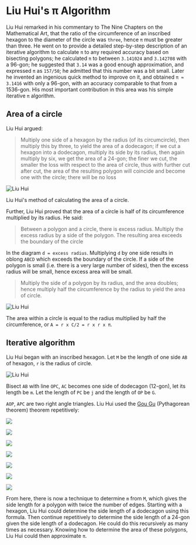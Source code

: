 # Liu Hui's π Algorithm

Liu Hui remarked in his commentary to The Nine Chapters on the Mathematical Art,
that the ratio of the circumference of an inscribed hexagon to the diameter of
the circle was `three`, hence `π` must be greater than three. He went on to provide
a detailed step-by-step description of an iterative algorithm to calculate `π` to
any required accuracy based on bisecting polygons; he calculated `π` to
between `3.141024` and `3.142708` with a 96-gon; he suggested that `3.14` was
a good enough approximation, and expressed `π` as `157/50`; he admitted that
this number was a bit small. Later he invented an ingenious quick method to
improve on it, and obtained `π ≈ 3.1416` with only a 96-gon, with an accuracy
comparable to that from a 1536-gon. His most important contribution in this
area was his simple iterative `π` algorithm.

## Area of a circle

Liu Hui argued:

> Multiply one side of a hexagon by the radius (of its
> circumcircle), then multiply this by three, to yield the
> area of a dodecagon; if we cut a hexagon into a
> dodecagon, multiply its side by its radius, then again
> multiply by six, we get the area of a 24-gon; the finer
> we cut, the smaller the loss with respect to the area
> of circle, thus with further cut after cut, the area of
> the resulting polygon will coincide and become one with
> the circle; there will be no loss

![Liu Hui](https://upload.wikimedia.org/wikipedia/commons/6/69/Cutcircle2.svg)

Liu Hui's method of calculating the area of a circle.

Further, Liu Hui proved that the area of a circle is half of its circumference
multiplied by its radius. He said:

> Between a polygon and a circle, there is excess radius. Multiply the excess
> radius by a side of the polygon. The resulting area exceeds the boundary of
> the circle

In the diagram `d = excess radius`. Multiplying `d` by one side results in
oblong `ABCD` which exceeds the boundary of the circle. If a side of the polygon
is small (i.e. there is a very large number of sides), then the excess radius
will be small, hence excess area will be small.

> Multiply the side of a polygon by its radius, and the area doubles;
> hence multiply half the circumference by the radius to yield the area of circle.

![Liu Hui](https://upload.wikimedia.org/wikipedia/commons/9/95/Cutcircle.svg)

The area within a circle is equal to the radius multiplied by half the
circumference, or `A = r x C/2 = r x r x π`.

## Iterative algorithm

Liu Hui began with an inscribed hexagon. Let `M` be the length of one side `AB` of
hexagon, `r` is the radius of circle.

![Liu Hui](https://upload.wikimedia.org/wikipedia/commons/4/46/Liuhui_geyuanshu.svg)

Bisect `AB` with line `OPC`, `AC` becomes one side of dodecagon (12-gon), let
its length be `m`. Let the length of `PC` be `j` and the length of `OP` be `G`.

`AOP`, `APC` are two right angle triangles. Liu Hui used
the [Gou Gu](https://en.wikipedia.org/wiki/Pythagorean_theorem) (Pythagorean theorem)
theorem repetitively:

![](https://wikimedia.org/api/rest_v1/media/math/render/svg/dbfc192c78539c3901c7bad470302ededb76f813)

![](https://wikimedia.org/api/rest_v1/media/math/render/svg/ccd12a402367c2d6614c88e75006d50bfc3a9929)

![](https://wikimedia.org/api/rest_v1/media/math/render/svg/65d77869fc02c302d2d46d45f75ad7e79ae524fb)

![](https://wikimedia.org/api/rest_v1/media/math/render/svg/a7a0d0d7f505a0f434e5dd80c2fef6d2b30d6100)

![](https://wikimedia.org/api/rest_v1/media/math/render/svg/c31b9acf38f9d1a248d4023c3bf286bd03007f37)

![](https://wikimedia.org/api/rest_v1/media/math/render/svg/0dee798efb0b1e3e64d6b3542106cb3ecaa4a383)

![](https://wikimedia.org/api/rest_v1/media/math/render/svg/3ffeafe88d2983b364ad3442746063e3207fe842)

From here, there is now a technique to determine `m` from `M`, which gives the
side length for a polygon with twice the number of edges. Starting with a
hexagon, Liu Hui could determine the side length of a dodecagon using this
formula. Then continue repetitively to determine the side length of a
24-gon given the side length of a dodecagon. He could do this recursively as
many times as necessary. Knowing how to determine the area of these polygons,
Liu Hui could then approximate `π`.
